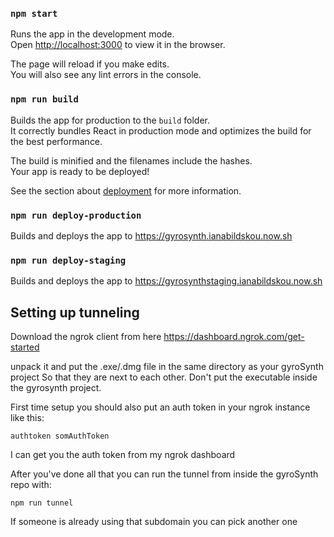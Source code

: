 ### `npm start`

Runs the app in the development mode.<br>
Open [http://localhost:3000](http://localhost:3000) to view it in the browser.

The page will reload if you make edits.<br>
You will also see any lint errors in the console.

### `npm run build`

Builds the app for production to the `build` folder.<br>
It correctly bundles React in production mode and optimizes the build for the best performance.

The build is minified and the filenames include the hashes.<br>
Your app is ready to be deployed!

See the section about [deployment](https://facebook.github.io/create-react-app/docs/deployment) for more information.

### `npm run deploy-production`

Builds and deploys the app to https://gyrosynth.ianabildskou.now.sh

### `npm run deploy-staging`

Builds and deploys the app to https://gyrosynthstaging.ianabildskou.now.sh

## Setting up tunneling

Download the ngrok client from here https://dashboard.ngrok.com/get-started

unpack it and put the .exe/.dmg file in the same directory as your gyroSynth project
So that they are next to each other. Don't put the executable inside the gyrosynth project.

First time setup you should also put an auth token in your ngrok instance like this:

`authtoken somAuthToken`

I can get you the auth token from my ngrok dashboard

After you've done all that you can run the tunnel from inside the gyroSynth repo with:

`npm run tunnel`

If someone is already using that subdomain you can pick another one

